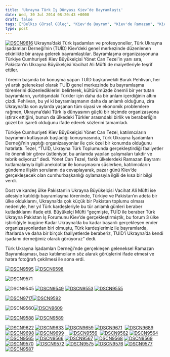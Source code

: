```yaml
---
title: 'Ukrayna Türk İş Dünyası Kiev’de Bayramlaştı'
date: Wed, 30 Jul 2014 08:20:43 +0000
draft: false
tags: ["Belkıs Gürsel Güleç", "Kiev'de Bayram", "Kiev'de Ramazan", "Kiev’de", "Pakistan Büyükelçisi", "Pakistan’ın", "TUİD (Türk Ukrayna İşadamları Derneği)", "türk iş dünyası", "Ukrayna Büyükelçisi", "Ukrayna Türk İş Dünyası", "Ukrayna'da Bayram", "Vacihat Ali Müfti", "Yönet Can Tezel"]
type: post
---
```


[![DSCN9616](http://burakpehlivan.org/wp-content/uploads/2014/07/DSCN9616.jpg)](http://burakpehlivan.org/wp-content/uploads/2014/07/DSCN9616.jpg)
Ukrayna’daki Türk işadamları ve profesyoneller, Türk Ukrayna İşadamları Derneği’nin (TUİD) Kiev’deki genel merkezinde düzenlenen etkinlikte bir araya gelerek bayramlaştılar. Bayramlaşma organizasyonuna Türkiye Cumhuriyeti Kiev Büyükelçisi Yönet Can Tezel’in yanı sıra, Pakistan’ın Ukrayna Büyükelçisi Vacihat Ali Müfti de maiyetleriyle teşrif ettiler.

Törenin başında bir konuşma yapan TUİD başkanvekili Burak Pehlivan, her yıl artık geleneksel olarak TUİD genel merkezinde bu bayramlaşma törenlerini düzenlediklerini belirterek, kültürümüzde önemli bir yer tutan bayramların, yurtdışındaki Türkler için daha da bir anlam içerdiğinin altını çizdi. Pehlivan, bu yıl ki bayramlaşmanın daha da anlamlı olduğunu, zira Ukrayna’da son aylarda yaşanan tüm siyasi ve ekonomik problemlere rağmen, Ukrayna’daki Türk iş dünyasının güçlü bir biçimde organizasyona iştirak ettiğini, bunun da ülkedeki Türkler arasındaki birlik ve beraberliğin güzel bir işareti olduğunu ifade ederek sözlerini tamamladı.

Türkiye Cumhuriyeti Kiev Büyükelçisi Yönet Can Tezel, katılımcıların bayramını kutlayarak başladığı konuşmasında, Türk Ukrayna İşadamları Derneği’nin yaptığı organizasyonlar ile çok özel bir konumda olduğunu hatırlattı. Tezel, “TUİD, Ukrayna Türk Toplumunda gerçekleştirdiği faaliyetler ile önemli bir görev üstleniyor, bu anlamda yapılan çalışmaları takdir ve tebrik ediyoruz” dedi. Yönet Can Tezel, farklı ülkelerdeki Ramazan Bayramı kutlamalarıyla ilgili anekdotlar ile konuşmasını süslerken, katılımcıların gündeme ilişkin sorularını da cevaplayarak, pazar günü Kiev’de gerçekleşecek olan cumhurbaşkanlığı oylamasıyla ilgili de kısa bir bilgi verdi.

Dost ve kardeş ülke Pakistan’ın Ukrayna Büyükelçisi Vacihat Ali Müfti ise ailesiyle katıldığı bayramlaşma töreninde, Türkiye ve Pakistan’ın adeta bir ülke olduklarını, Ukrayna’da çok küçük bir Pakistan toplumu olması nedeniyle, her yıl Türk kardeşleriyle bu tür anlamlı günleri beraber kutladıklarını ifade etti. Büyükelçi Müfti “geçmişte, TUİD ile beraber Türk Ukrayna Pakistan İş Forumunu Kiev’de gerçekleştirmiştik, bu forum 3 ülke işbirliğiyle bugüne Kadar Ukrayna’da bu kadar başarılı gerçekleşen ender organizasyonlardan biri olmuştu, Türk kardeşlerimiz ile bayramlarda, iftarlarda ve daha bir birçok faaliyetlerde beraberiz, TUİD’i Ukrayna’da kendi işadamı derneğimiz olarak görüyoruz” dedi.

Türk Ukrayna İşadamları Derneği’nde gerçekleşen geleneksel Ramazan Bayramlaşması, bazı katılımcıların söz alarak görüşlerini ifade etmesi ve hatıra fotoğrafı çekilmesi ile sona erdi.

[![DSCN9595](http://tuid.org.ua/wp-content/uploads/2014/07/DSCN9595.jpg)](http://tuid.org.ua/wp-content/uploads/2014/07/DSCN9595.jpg) [![DSCN9598](http://tuid.org.ua/wp-content/uploads/2014/07/DSCN9598.jpg)](http://tuid.org.ua/wp-content/uploads/2014/07/DSCN9598.jpg)

![DSCN9571](http://tuid.org.ua/wp-content/uploads/2014/07/DSCN9571.jpg)

![DSCN9545](http://tuid.org.ua/wp-content/uploads/2014/07/DSCN9545.jpg) [![DSCN9549](http://tuid.org.ua/wp-content/uploads/2014/07/DSCN9549.jpg)](http://tuid.org.ua/wp-content/uploads/2014/07/DSCN9549.jpg) [![DSCN9553](http://tuid.org.ua/wp-content/uploads/2014/07/DSCN9553.jpg)](http://tuid.org.ua/wp-content/uploads/2014/07/DSCN9553.jpg) [![DSCN9555](http://tuid.org.ua/wp-content/uploads/2014/07/DSCN9555.jpg)](http://tuid.org.ua/wp-content/uploads/2014/07/DSCN9555.jpg)

[![DSCN9717](http://tuid.org.ua/wp-content/uploads/2014/07/DSCN9717.jpg)![DSCN9592](http://tuid.org.ua/wp-content/uploads/2014/07/DSCN9592.jpg)](http://tuid.org.ua/wp-content/uploads/2014/07/DSCN9592.jpg)

![DSCN9560](http://tuid.org.ua/wp-content/uploads/2014/07/DSCN9560.jpg)[![DSCN9609](http://tuid.org.ua/wp-content/uploads/2014/07/DSCN9609.jpg)](http://tuid.org.ua/wp-content/uploads/2014/07/DSCN9609.jpg)

[![DSCN9588](http://tuid.org.ua/wp-content/uploads/2014/07/DSCN9588.jpg)](http://tuid.org.ua/wp-content/uploads/2014/07/DSCN9588.jpg) [![DSCN9589](http://tuid.org.ua/wp-content/uploads/2014/07/DSCN9589.jpg)](http://tuid.org.ua/wp-content/uploads/2014/07/DSCN9589.jpg)

[![DSCN9622](http://tuid.org.ua/wp-content/uploads/2014/07/DSCN9622.jpg)](http://tuid.org.ua/wp-content/uploads/2014/07/DSCN9622.jpg) [![DSCN9633](http://tuid.org.ua/wp-content/uploads/2014/07/DSCN9633.jpg)](http://tuid.org.ua/wp-content/uploads/2014/07/DSCN9633.jpg) [![DSCN9659](http://tuid.org.ua/wp-content/uploads/2014/07/DSCN9659.jpg)](http://tuid.org.ua/wp-content/uploads/2014/07/DSCN9659.jpg) [![DSCN9671](http://tuid.org.ua/wp-content/uploads/2014/07/DSCN9671.jpg)](http://tuid.org.ua/wp-content/uploads/2014/07/DSCN9671.jpg)  [![DSCN9689](http://tuid.org.ua/wp-content/uploads/2014/07/DSCN9689.jpg)](http://tuid.org.ua/wp-content/uploads/2014/07/DSCN9689.jpg) [![DSCN9698](http://tuid.org.ua/wp-content/uploads/2014/07/DSCN9698.jpg)](http://tuid.org.ua/wp-content/uploads/2014/07/DSCN9698.jpg) [![DSCN9699](http://tuid.org.ua/wp-content/uploads/2014/07/DSCN9699.jpg)](http://tuid.org.ua/wp-content/uploads/2014/07/DSCN9699.jpg)    [![DSCN9556](http://tuid.org.ua/wp-content/uploads/2014/07/DSCN9556.jpg)](http://tuid.org.ua/wp-content/uploads/2014/07/DSCN9556.jpg)  [![DSCN9562](http://tuid.org.ua/wp-content/uploads/2014/07/DSCN9562.jpg)](http://tuid.org.ua/wp-content/uploads/2014/07/DSCN9562.jpg) [![DSCN9564](http://tuid.org.ua/wp-content/uploads/2014/07/DSCN9564.jpg)](http://tuid.org.ua/wp-content/uploads/2014/07/DSCN9564.jpg) [![DSCN9565](http://tuid.org.ua/wp-content/uploads/2014/07/DSCN9565.jpg)](http://tuid.org.ua/wp-content/uploads/2014/07/DSCN9565.jpg) [![DSCN9566](http://tuid.org.ua/wp-content/uploads/2014/07/DSCN9566.jpg)](http://tuid.org.ua/wp-content/uploads/2014/07/DSCN9566.jpg) [![DSCN9567](http://tuid.org.ua/wp-content/uploads/2014/07/DSCN9567.jpg)](http://tuid.org.ua/wp-content/uploads/2014/07/DSCN9567.jpg) [![DSCN9568](http://tuid.org.ua/wp-content/uploads/2014/07/DSCN9568.jpg)](http://tuid.org.ua/wp-content/uploads/2014/07/DSCN9568.jpg) [![DSCN9569](http://tuid.org.ua/wp-content/uploads/2014/07/DSCN9569.jpg)](http://tuid.org.ua/wp-content/uploads/2014/07/DSCN9569.jpg) [![DSCN9570](http://tuid.org.ua/wp-content/uploads/2014/07/DSCN9570.jpg)](http://tuid.org.ua/wp-content/uploads/2014/07/DSCN9570.jpg)  [![DSCN9572](http://tuid.org.ua/wp-content/uploads/2014/07/DSCN9572.jpg)](http://tuid.org.ua/wp-content/uploads/2014/07/DSCN9572.jpg) [![DSCN9575](http://tuid.org.ua/wp-content/uploads/2014/07/DSCN9575.jpg)](http://tuid.org.ua/wp-content/uploads/2014/07/DSCN9575.jpg) [![DSCN9576](http://tuid.org.ua/wp-content/uploads/2014/07/DSCN9576.jpg)](http://tuid.org.ua/wp-content/uploads/2014/07/DSCN9576.jpg) [![DSCN9577](http://tuid.org.ua/wp-content/uploads/2014/07/DSCN9577.jpg)](http://tuid.org.ua/wp-content/uploads/2014/07/DSCN9577.jpg) [![DSCN9587](http://tuid.org.ua/wp-content/uploads/2014/07/DSCN9587.jpg)](http://tuid.org.ua/wp-content/uploads/2014/07/DSCN9587.jpg)